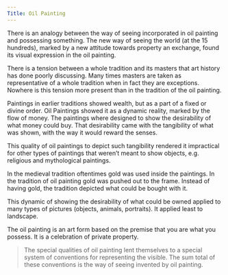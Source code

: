```yaml
---
Title: Oil Painting
---
```



There is an analogy between the way of seeing incorporated in oil painting and possessing something.
The new way of seeing the world (at the 15 hundreds), marked by a new attitude towards property an exchange, found its visual expression in the oil painting. 

There is a tension between a whole tradition and its masters that art history has done poorly discussing. Many times masters are taken as representative of a whole tradition when in fact they are exceptions. Nowhere is this tension more present than in the tradition of the oil painting.

Paintings in earlier traditions showed wealth, but as a part of a fixed or divine order. Oil Paintings showed it as a dynamic reality, marked by the flow of money. The paintings where designed to show the desirability of what money could buy. That desirability came with the tangibility of what was shown, with the way it would reward the senses.

This quality of oil paintings to depict such tangibility rendered it impractical for other types of paintings that weren’t meant to show objects, e.g. religious and mythological paintings.

In the medieval tradition oftentimes gold was used inside the paintings. In the tradition of oil painting gold was pushed out to the frame. Instead of having gold, the tradition depicted what could be bought with it.

This dynamic of showing the desirability of what could be owned applied to many types of pictures (objects, animals, portraits). It applied least to landscape.

The oil painting is an art form based on the premise that you are what you possess. It is a celebration of private property.

> The special qualities of oil painting lent themselves to a special system of conventions for representing the visible. The sum total of these conventions is the way of seeing invented by oil painting.  

